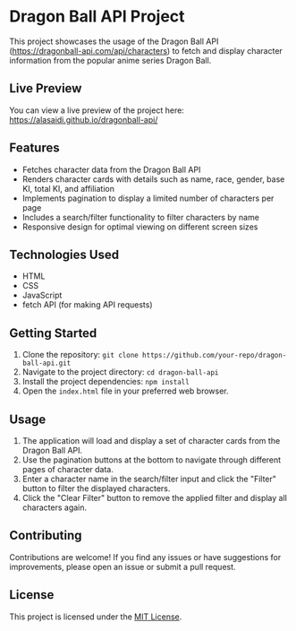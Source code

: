 # Dragon Ball API Project

This project showcases the usage of the Dragon Ball API (https://dragonball-api.com/api/characters) to fetch and display character information from the popular anime series Dragon Ball.

## Live Preview

You can view a live preview of the project here: https://alasaidi.github.io/dragonball-api/

## Features

- Fetches character data from the Dragon Ball API
- Renders character cards with details such as name, race, gender, base KI, total KI, and affiliation
- Implements pagination to display a limited number of characters per page
- Includes a search/filter functionality to filter characters by name
- Responsive design for optimal viewing on different screen sizes

## Technologies Used

- HTML
- CSS
- JavaScript
- fetch API (for making API requests)


## Getting Started

1. Clone the repository: `git clone https://github.com/your-repo/dragon-ball-api.git`
2. Navigate to the project directory: `cd dragon-ball-api`
3. Install the project dependencies: `npm install`
4. Open the `index.html` file in your preferred web browser.

## Usage

1. The application will load and display a set of character cards from the Dragon Ball API.
2. Use the pagination buttons at the bottom to navigate through different pages of character data.
3. Enter a character name in the search/filter input and click the "Filter" button to filter the displayed characters.
4. Click the "Clear Filter" button to remove the applied filter and display all characters again.

## Contributing

Contributions are welcome! If you find any issues or have suggestions for improvements, please open an issue or submit a pull request.

## License

This project is licensed under the [MIT License](LICENSE).
